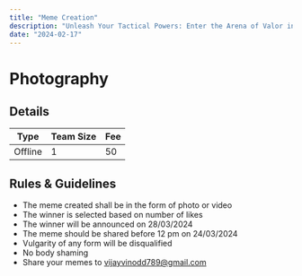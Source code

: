 ```yaml
---
title: "Meme Creation"
description: "Unleash Your Tactical Powers: Enter the Arena of Valor in Valorant!. Don't blink or you'll lose it!!!"
date: "2024-02-17"
---
```


# Photography

## Details

| Type    | Team Size | Fee |
| ------- | --------- | --- |
| Offline | 1         | 50  |

## Rules & Guidelines

- The meme created shall be in the form of photo or video
- The winner is selected based on number of likes
- The winner will be announced on 28/03/2024
- The meme should be shared before 12 pm on 24/03/2024
- Vulgarity of any form will be disqualified
- No body shaming
- Share your memes to vijayvinodd789@gmail.com
